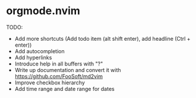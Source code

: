 # orgmode.nvim

TODO:

* Add more shortcuts (Add todo item (alt shift enter), add headline (Ctrl + enter))
* Add autocompletion
* Add hyperlinks
* Introduce help in all buffers with "?"
* Write up documentation and convert it with https://github.com/FooSoft/md2vim
* Improve checkbox hierarchy
* Add time range and date range for dates
